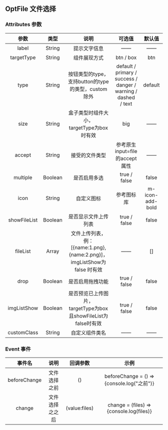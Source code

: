 <script setup>
    import demo1 from './demo1.vue' 
    // import demo2 from './demo2.vue' 
    // import demo3 from './demo3.vue'
    // import demo4 from './demo4.vue'
    // import demo5 from './demo5.vue'
    // import demo6 from './demo6.vue'
</script>

## OptFile 文件选择

<demo1/>

### Attributes 参数

|     参数     |  类型   |                             说明                             |                            可选值                            |     默认值      |
| :----------: | :-----: | :----------------------------------------------------------: | :----------------------------------------------------------: | :-------------: |
|    label     | String  |                         提示文字信息                         |                              ——                              |       ——        |
|  targetType  | String  |                         组件展现方式                         |                          btn / box                           |       btn       |
|     type     | String  |   按钮类型的type，<br />支持button的type的类型，custom除外   | default / primary / <br />success / danger /<br /> warning / dashed<br /> / text |     default     |
|     size     | String  |       盒子类型时组件大小，<br />targetType为box时有效        |                             big                              |       ——        |
|    accept    | String  |                        接受的文件类型                        |             参考原生input=file<br />的accept属性             |       ——        |
|   multiple   | Boolean |                         是否启用多选                         |                         true / false                         |      false      |
|     icon     | String  |                          自定义图标                          |                          参考图标库                          | m-icon-add-bold |
| showFileList | Boolean |                     是否显示文件上传列表                     |                         true / false                         |      false      |
|   fileList   |  Array  | 文件上传列表，例：[{name:1.png},{name:2.png}]，<br />imgListShow为 false 时有效 |                              ——                              |       []        |
|     drop     | Boolean |                       是否启用拖拽功能                       |                         true / false                         |      false      |
| imgListShow  | Boolean | 是否预览已上传图片，<br />targetType为box且showFileList为false时有效 |                         true / false                         |      false      |
| customClass  | String  |                        自定义组件类名                        |                              ——                              |       ——        |

### Event 事件

|    事件名    |      说明      |   回调参数    |                   示例                    |
| :----------: | :------------: | :-----------: | :---------------------------------------: |
| beforeChange |  文件选择之前  |      ()       | beforeChange = () =>{console.log("之前")} |
|    change    | 文件选择之之后 | (value:files) |  change = (files) =>{console.log(files)}  |